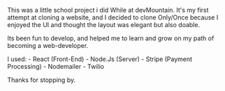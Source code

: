 This was a little school project i did While at devMountain. It's my first attempt at cloning a website, and I decided to clone Only/Once because I enjoyed the UI and thought the layout was elegant but also doable.

Its been fun to develop, and helped me to learn and grow on my path of becoming a web-developer.


 I used:
    - React (Front-End)
    - Node.Js (Server)
    - Stripe (Payment Processing)
    - Nodemailer
    - Twilio


Thanks for stopping by.